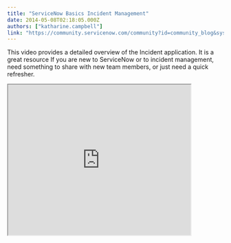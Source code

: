```yaml
---
title: "ServiceNow Basics Incident Management"
date: 2014-05-08T02:18:05.000Z
authors: ["katharine.campbell"]
link: "https://community.servicenow.com/community?id=community_blog&sys_id=2b5d2a29dbd0dbc01dcaf3231f961911"
---
```

<p>This video provides a detailed overview of the Incident application. It is a great resource If you are new to ServiceNow <span class="s1">or to incident management</span>, need something to share with new team members, or just need a quick refresher.</p><p></p><p><iframe src="https://youtube.com/embed/yBaSn0Z7lBY" width="425" height="350"/></p><p></p><p>ServiceNow wiki</p><p><a title="k-external-small" class="jive-link-external-small" href="https://wiki.servicenow.com/index.php?title=Incident_Management" rel="nofollow" target="_blank">Incident Management - ServiceNow Wiki</a></p><p></p><p><span style="color: #666666; font-family: arial, sans-serif;">Your feedback helps us better serve you! Did you find this video helpful? Leave us a comment to tell us why or why not.</span></p>